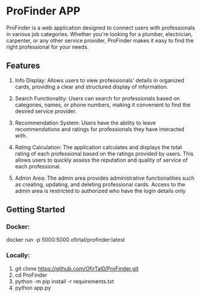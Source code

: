 # ProFinder APP
ProFinder is a web application designed to connect users with professionals in various job categories. 
Whether you're looking for a plumber, electrician, carpenter, or any other service provider, 
ProFinder makes it easy to find the right professional for your needs.

## Features
1. Info Display:  Allows users to view professionals' details in organized cards, providing a clear and structured display of information. 

2. Search Functionality: Users can search for professionals based on categories, names, or phone numbers, making it convenient to find the desired service provider.

3. Recommendation System: Users have the ability to leave recommendations and ratings for professionals they have interacted with.

4. Rating Calculation: The application calculates and displays the total rating of each professional based on the ratings provided by users. 
This allows users to quickly assess the reputation and quality of service of each professional.

5. Admin Area: The admin area provides administrative functionalities such as creating, updating, and deleting professional cards.
Access to the admin area is restricted to authorized who have the login details only

## Getting Started

### Docker:

docker run -p 5000:5000 ofirtal/profinder:latest

### Locally: 
1. git clone https://github.com/OfirTal0/ProFinder.git
2. cd ProFinder
3. python -m pip install -r requirements.txt
4. python app.py


